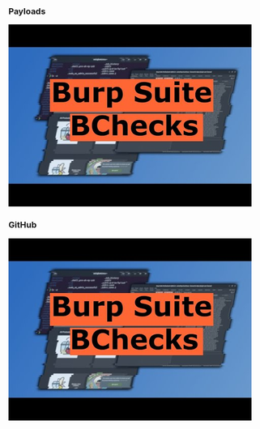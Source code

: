 ### Payloads
[![](https://github.com/nu11secur1ty/PortSwigger-Web-Security-Academy/blob/main/BCheck/docs/BCheck.jpg)](https://portswigger.net/burp/documentation/scanner/bchecks)
### GitHub
[![](https://github.com/nu11secur1ty/PortSwigger-Web-Security-Academy/blob/main/BCheck/docs/BCheck.jpg)](https://github.com/PortSwigger/BChecks)
